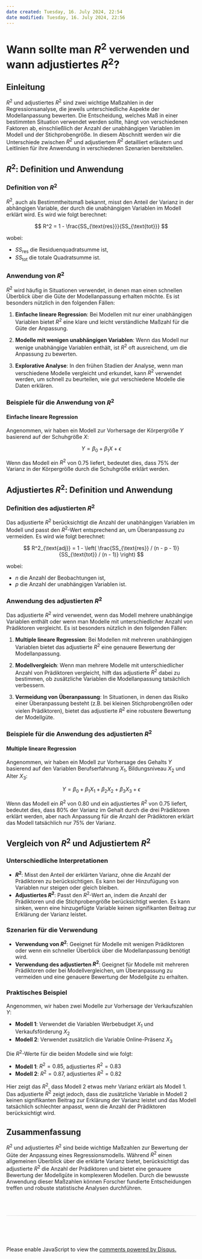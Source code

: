 ```yaml
---
date created: Tuesday, 16. July 2024, 22:54
date modified: Tuesday, 16. July 2024, 22:56
---
```


# Wann sollte man $R^2$ verwenden und wann adjustiertes $R^2$?

## Einleitung

$R^2$ und adjustiertes $R^2$ sind zwei wichtige Maßzahlen in der Regressionsanalyse, die jeweils unterschiedliche Aspekte der Modellanpassung bewerten. Die Entscheidung, welches Maß in einer bestimmten Situation verwendet werden sollte, hängt von verschiedenen Faktoren ab, einschließlich der Anzahl der unabhängigen Variablen im Modell und der Stichprobengröße. In diesem Abschnitt werden wir die Unterschiede zwischen $R^2$ und adjustiertem $R^2$ detailliert erläutern und Leitlinien für ihre Anwendung in verschiedenen Szenarien bereitstellen.

## $R^2$: Definition und Anwendung

### Definition von $R^2$

$R^2$, auch als Bestimmtheitsmaß bekannt, misst den Anteil der Varianz in der abhängigen Variable, der durch die unabhängigen Variablen im Modell erklärt wird. Es wird wie folgt berechnet:

$$
R^2 = 1 - \frac{SS_{\text{res}}}{SS_{\text{tot}}}
$$

wobei:

- $SS_{\text{res}}$ die Residuenquadratsumme ist,
- $SS_{\text{tot}}$ die totale Quadratsumme ist.

### Anwendung von $R^2$

$R^2$ wird häufig in Situationen verwendet, in denen man einen schnellen Überblick über die Güte der Modellanpassung erhalten möchte. Es ist besonders nützlich in den folgenden Fällen:

1. **Einfache lineare Regression**: Bei Modellen mit nur einer unabhängigen Variablen bietet $R^2$ eine klare und leicht verständliche Maßzahl für die Güte der Anpassung.
2. **Modelle mit wenigen unabhängigen Variablen**: Wenn das Modell nur wenige unabhängige Variablen enthält, ist $R^2$ oft ausreichend, um die Anpassung zu bewerten.

3. **Explorative Analyse**: In den frühen Stadien der Analyse, wenn man verschiedene Modelle vergleicht und erkundet, kann $R^2$ verwendet werden, um schnell zu beurteilen, wie gut verschiedene Modelle die Daten erklären.

### Beispiele für die Anwendung von $R^2$

#### Einfache lineare Regression

Angenommen, wir haben ein Modell zur Vorhersage der Körpergröße $Y$ basierend auf der Schuhgröße $X$:

$$
Y = \beta_0 + \beta_1 X + \epsilon
$$

Wenn das Modell ein $R^2$ von 0.75 liefert, bedeutet dies, dass 75% der Varianz in der Körpergröße durch die Schuhgröße erklärt werden.

## Adjustiertes $R^2$: Definition und Anwendung

### Definition des adjustierten $R^2$

Das adjustierte $R^2$ berücksichtigt die Anzahl der unabhängigen Variablen im Modell und passt den $R^2$-Wert entsprechend an, um Überanpassung zu vermeiden. Es wird wie folgt berechnet:

$$
R^2_{\text{adj}} = 1 - \left( \frac{SS_{\text{res}} / (n - p - 1)}{SS_{\text{tot}} / (n - 1)} \right)
$$

wobei:

- $n$ die Anzahl der Beobachtungen ist,
- $p$ die Anzahl der unabhängigen Variablen ist.

### Anwendung des adjustierten $R^2$

Das adjustierte $R^2$ wird verwendet, wenn das Modell mehrere unabhängige Variablen enthält oder wenn man Modelle mit unterschiedlicher Anzahl von Prädiktoren vergleicht. Es ist besonders nützlich in den folgenden Fällen:

1. **Multiple lineare Regression**: Bei Modellen mit mehreren unabhängigen Variablen bietet das adjustierte $R^2$ eine genauere Bewertung der Modellanpassung.
2. **Modellvergleich**: Wenn man mehrere Modelle mit unterschiedlicher Anzahl von Prädiktoren vergleicht, hilft das adjustierte $R^2$ dabei zu bestimmen, ob zusätzliche Variablen die Modellanpassung tatsächlich verbessern.

3. **Vermeidung von Überanpassung**: In Situationen, in denen das Risiko einer Überanpassung besteht (z.B. bei kleinen Stichprobengrößen oder vielen Prädiktoren), bietet das adjustierte $R^2$ eine robustere Bewertung der Modellgüte.

### Beispiele für die Anwendung des adjustierten $R^2$

#### Multiple lineare Regression

Angenommen, wir haben ein Modell zur Vorhersage des Gehalts $Y$ basierend auf den Variablen Berufserfahrung $X_1$, Bildungsniveau $X_2$ und Alter $X_3$:

$$
Y = \beta_0 + \beta_1 X_1 + \beta_2 X_2 + \beta_3 X_3 + \epsilon
$$

Wenn das Modell ein $R^2$ von 0.80 und ein adjustiertes $R^2$ von 0.75 liefert, bedeutet dies, dass 80% der Varianz im Gehalt durch die drei Prädiktoren erklärt werden, aber nach Anpassung für die Anzahl der Prädiktoren erklärt das Modell tatsächlich nur 75% der Varianz.

## Vergleich von $R^2$ und Adjustiertem $R^2$

### Unterschiedliche Interpretationen

- **$R^2$**: Misst den Anteil der erklärten Varianz, ohne die Anzahl der Prädiktoren zu berücksichtigen. Es kann bei der Hinzufügung von Variablen nur steigen oder gleich bleiben.
- **Adjustiertes $R^2$**: Passt den $R^2$-Wert an, indem die Anzahl der Prädiktoren und die Stichprobengröße berücksichtigt werden. Es kann sinken, wenn eine hinzugefügte Variable keinen signifikanten Beitrag zur Erklärung der Varianz leistet.

### Szenarien für die Verwendung

- **Verwendung von $R^2$**: Geeignet für Modelle mit wenigen Prädiktoren oder wenn ein schneller Überblick über die Modellanpassung benötigt wird.
- **Verwendung des adjustierten $R^2$**: Geeignet für Modelle mit mehreren Prädiktoren oder bei Modellvergleichen, um Überanpassung zu vermeiden und eine genauere Bewertung der Modellgüte zu erhalten.

### Praktisches Beispiel

Angenommen, wir haben zwei Modelle zur Vorhersage der Verkaufszahlen $Y$:

- **Modell 1**: Verwendet die Variablen Werbebudget $X_1$ und Verkaufsförderung $X_2$
- **Modell 2**: Verwendet zusätzlich die Variable Online-Präsenz $X_3$

Die $R^2$-Werte für die beiden Modelle sind wie folgt:

- **Modell 1**: $R^2 = 0.85$, adjustiertes $R^2 = 0.83$
- **Modell 2**: $R^2 = 0.87$, adjustiertes $R^2 = 0.82$

Hier zeigt das $R^2$, dass Modell 2 etwas mehr Varianz erklärt als Modell 1. Das adjustierte $R^2$ zeigt jedoch, dass die zusätzliche Variable in Modell 2 keinen signifikanten Beitrag zur Erklärung der Varianz leistet und das Modell tatsächlich schlechter anpasst, wenn die Anzahl der Prädiktoren berücksichtigt wird.

## Zusammenfassung

$R^2$ und adjustiertes $R^2$ sind beide wichtige Maßzahlen zur Bewertung der Güte der Anpassung eines Regressionsmodells. Während $R^2$ einen allgemeinen Überblick über die erklärte Varianz bietet, berücksichtigt das adjustierte $R^2$ die Anzahl der Prädiktoren und bietet eine genauere Bewertung der Modellgüte in komplexeren Modellen. Durch die bewusste Anwendung dieser Maßzahlen können Forscher fundierte Entscheidungen treffen und robuste statistische Analysen durchführen.

<!-- DISQUS SCRIPT COMMENT START -->

<hr style="border: none; height: 2px; background: linear-gradient(to right, #f0f0f0, #ccc, #f0f0f0); margin-top: 4rem; margin-bottom: 5rem;">
<div id="disqus_thread"></div>
<script>
    /**
    *  RECOMMENDED CONFIGURATION VARIABLES: EDIT AND UNCOMMENT THE SECTION BELOW TO INSERT DYNAMIC VALUES FROM YOUR PLATFORM OR CMS.
    *  LEARN WHY DEFINING THESE VARIABLES IS IMPORTANT: https://disqus.com/admin/universalcode/#configuration-variables    */
    /*
    var disqus_config = function () {
    this.page.url = PAGE_URL;  // Replace PAGE_URL with your page's canonical URL variable
    this.page.identifier = PAGE_IDENTIFIER; // Replace PAGE_IDENTIFIER with your page's unique identifier variable
    };
    */
    (function() { // DON'T EDIT BELOW THIS LINE
    var d = document, s = d.createElement('script');
    s.src = 'https://myuninotes.disqus.com/embed.js';
    s.setAttribute('data-timestamp', +new Date());
    (d.head || d.body).appendChild(s);
    })();
</script>
<noscript>Please enable JavaScript to view the <a href="https://disqus.com/?ref_noscript">comments powered by Disqus.</a></noscript>

<!-- DISQUS SCRIPT COMMENT END -->
